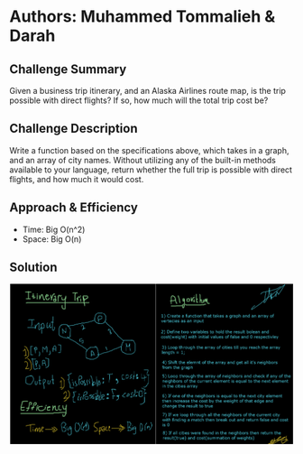 # Authors: Muhammed Tommalieh & Darah

## Challenge Summary
Given a business trip itinerary, and an Alaska Airlines route map, is the trip possible with direct flights? If so, how much will the total trip cost be?

## Challenge Description
Write a function based on the specifications above, which takes in a graph, and an array of city names. Without utilizing any of the built-in methods available to your language, return whether the full trip is possible with direct flights, and how much it would cost.

## Approach & Efficiency
- Time: Big O(n^2)
- Space: Big O(n)

## Solution
![cc37](./cc37.png)